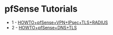 # pfSense Tutorials
* 1 - [HOWTO+pfSense+VPN+IPsec+TLS+RADIUS](https://github.com/mikael-andre/pfSense/wiki/HOWTO-pfSense-IPsec-VPN-RADIUS-TLS)
* 2 - [HOWTO+pfSense+DNS+TLS](https://github.com/mikael-andre/pfSense/wiki/HOWTO-pfSense-DNS-TLS)
